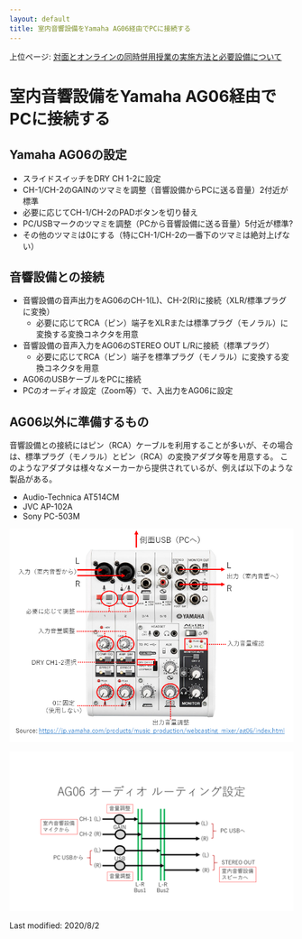 ```yaml
---
layout: default
title: 室内音響設備をYamaha AG06経由でPCに接続する 
---
```

上位ページ: [対面とオンラインの同時併用授業の実施方法と必要設備について](https://kyoto-u.github.io/online-edu/zoom-hybrid-use)

# 室内音響設備をYamaha AG06経由でPCに接続する

## Yamaha AG06の設定
- スライドスイッチをDRY CH 1-2に設定
- CH-1/CH-2のGAINのツマミを調整（音響設備からPCに送る音量）2付近が標準
- 必要に応じてCH-1/CH-2のPADボタンを切り替え
- PC/USBマークのツマミを調整（PCから音響設備に送る音量）5付近が標準?
- その他のツマミは0にする（特にCH-1/CH-2の一番下のツマミは絶対上げない）

## 音響設備との接続
- 音響設備の音声出力をAG06のCH-1(L)、CH-2(R)に接続（XLR/標準プラグに変換）
  - 必要に応じてRCA（ピン）端子をXLRまたは標準プラグ（モノラル）に変換する変換コネクタを用意
- 音響設備の音声入力をAG06のSTEREO OUT L/Rに接続（標準プラグ）
  - 必要に応じてRCA（ピン）端子を標準プラグ（モノラル）に変換する変換コネクタを用意
- AG06のUSBケーブルをPCに接続
- PCのオーディオ設定（Zoom等）で、入出力をAG06に設定

## AG06以外に準備するもの
音響設備との接続にはピン（RCA）ケーブルを利用することが多いが、その場合は、標準プラグ（モノラル）とピン（RCA）の変換アダプタ等を用意する。
このようなアダプタは様々なメーカーから提供されているが、例えば以下のような製品がある。
- Audio-Technica AT514CM
- JVC AP-102A
- Sony PC-503M

![接続図](ag06-config.png)

![設定図](ag06_routing.png)

Last modified: 2020/8/2
